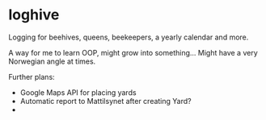 # loghive
Logging for beehives, queens, beekeepers, a yearly calendar and more.

A way for me to learn OOP, might grow into something...
Might have a very Norwegian angle at times.

Further plans:
- Google Maps API for placing yards
- Automatic report to Mattilsynet after creating Yard?
- 